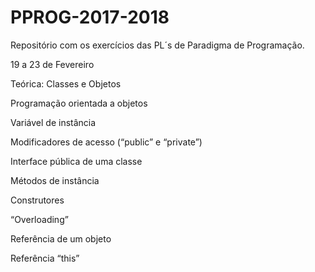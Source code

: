 # PPROG-2017-2018

Repositório com os exercícios das PL´s de Paradigma de Programação.

19 a 23 de Fevereiro

Teórica: Classes e Objetos

Programação orientada a objetos

Variável de instância

Modificadores de acesso (“public” e “private”)

Interface pública de uma classe

Métodos de instância

Construtores

“Overloading”

Referência de um objeto

Referência “this”

